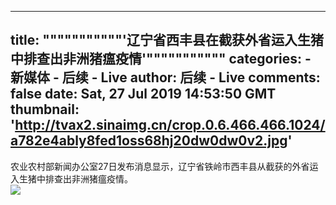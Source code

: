 
---
title: """""""""""'辽宁省西丰县在截获外省运入生猪中排查出非洲猪瘟疫情'"""""""""""
categories: 
    - 新媒体
    - 后续 - Live
author: 后续 - Live
comments: false
date: Sat, 27 Jul 2019 14:53:50 GMT
thumbnail: 'http://tvax2.sinaimg.cn/crop.0.6.466.466.1024/a782e4ably8fed1oss68hj20dw0dw0v2.jpg'
---

<div>   
农业农村部新闻办公室27日发布消息显示，辽宁省铁岭市西丰县从截获的外省运入生猪中排查出非洲猪瘟疫情。<br><img src="http://tvax2.sinaimg.cn/crop.0.6.466.466.1024/a782e4ably8fed1oss68hj20dw0dw0v2.jpg" referrerpolicy="no-referrer">  
</div>
            